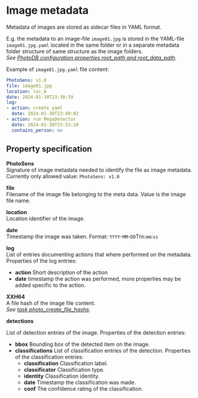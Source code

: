 # Image metadata

Metadata of images are stored as sidecar files in YAML format.

E.g. the metadata to an image-file `image01.jpg` is stored in the YAML-file `image01.jpg.yaml` located in the same folder or in a separate metadata folder structure of same structure as the image folders.  
*See [PhotoDB configuration properties root_path and root_data_path](config_photodb.md)*.

Example of `image01.jpg.yaml` file content:
```yaml
PhotoSens: v1.0
file: image01.jpg
location: loc_A
date: 2024-01-30T23:30:59
log:
- action: create yaml
  date: 2024-01-30T23:40:02
- action: run MegaDetector
  date: 2024-01-30T23:52:10
  contains_person: no
```

## Property specification

**PhotoSens**  
Signature of image metadata needed to identify the file as image metadata. Currently only allowed value: ```PhotoSens: v1.0```

**file**  
Filename of the image file belonging to the meta data. Value is the image file name.  

**location**  
Location identifier of the image.

**date**  
Timestamp the image was taken. Format: ```YYYY```-```MM```-```DD```T```hh```:```mm```:```ss```

**log**  
List of entries documenting actions that where performed on the metadata. Properties of the log entries: 
- **action** Short description of the action
- **date** timestamp the action was performed, more properties may be added specific to the action.

**XXH64**  
A file hash of the image file content.  
*See [task photo_create_file_hashs](photodb_tasks.md)*.

**detections**

List of detection entries of the image. Properties of the detection entries:

- **bbox** Bounding box of the detected item on the image.
- **classifications** List of classification entries of the detection. Properties of the classification entries:
  - **classification** Classification label. 
  - **classificator** Classification type. 
  - **identity** Classification identity.
  - **date** Timestamp the classification was made.
  - **conf** The confidence rating of the classification.
